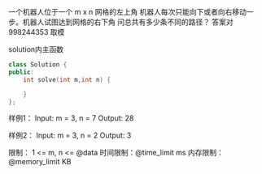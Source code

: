 一个机器人位于一个 m x n 网格的左上角 
机器人每次只能向下或者向右移动一步。机器人试图达到网格的右下角
问总共有多少条不同的路径？
答案对 998244353 取模

solution内主函数
```cpp
class Solution {
public:
    int solve(int m,int n) {

    }
};
```

样例1：
Input: m = 3, n = 7
Output: 28

样例2：
Input: m = 3, n = 2
Output: 3

限制：
1 <= m, n <= @data
时间限制：@time_limit ms
内存限制：@memory_limit KB